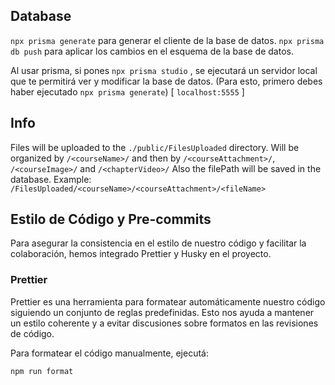 ## Database

`npx prisma generate` para generar el cliente de la base de datos.
`npx prisma db push` para aplicar los cambios en el esquema de la base de datos.

Al usar prisma, si pones `npx prisma studio` , se ejecutará un servidor local que te permitirá ver y modificar la base de datos.
(Para esto, primero debes haber ejecutado `npx prisma generate`)
[ `localhost:5555` ]

## Info

Files will be uploaded to the `./public/FilesUploaded` directory.
Will be organized by `/<courseName>/` and then by `/<courseAttachment>/`, `/<courseImage>/` and `/<chapterVideo>/`
Also the filePath will be saved in the database. Example: `/FilesUploaded/<courseName>/<courseAttachment>/<fileName>`

## Estilo de Código y Pre-commits

Para asegurar la consistencia en el estilo de nuestro código y facilitar la colaboración, hemos integrado Prettier y Husky en el proyecto.

### Prettier

Prettier es una herramienta para formatear automáticamente nuestro código siguiendo un conjunto de reglas predefinidas. Esto nos ayuda a mantener un estilo coherente y a evitar discusiones sobre formatos en las revisiones de código.

Para formatear el código manualmente, ejecutá:

```bash
npm run format
```
